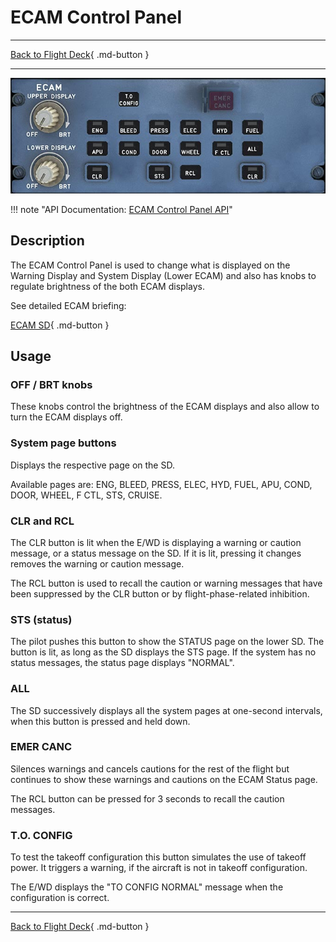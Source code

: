 # ECAM Control Panel

---

[Back to Flight Deck](../index.md){ .md-button }

---

![ECAM Control Panel](../../../assets/a32nx-briefing/pedestal/ECAM-Control-Panel.jpg "ECAM Control Panel")

!!! note "API Documentation: [ECAM Control Panel API](../../a32nx_api.md#ecam-control-panel)"

## Description

The ECAM Control Panel is used to change what is displayed on the Warning Display and System Display (Lower ECAM) and also has knobs to regulate brightness of the both ECAM displays.

See detailed ECAM briefing:

[ECAM SD](../../ecam/sd/index.md){ .md-button }

## Usage

###  OFF / BRT knobs

These knobs control the brightness of the ECAM displays and also allow to turn the ECAM displays off.

### System page buttons

Displays the respective page on the SD.

Available pages are: ENG, BLEED, PRESS, ELEC, HYD, FUEL, APU, COND, DOOR, WHEEL, F CTL, STS, CRUISE.

### CLR and RCL

The CLR button is lit when the E/WD is displaying a warning or caution message, or a status message on the SD. If it is lit, pressing it changes removes the warning or caution message.

The RCL button is used to recall the caution or warning messages that have been suppressed by the CLR button or by flight-phase-related inhibition.

### STS (status)

The pilot pushes this button to show the STATUS page on the lower SD. The button is lit, as long as the SD displays the STS page. If the system has no status messages, the status page displays "NORMAL".

### ALL

The SD successively displays all the system pages at one-second intervals, when this button is pressed and held down.

### EMER CANC

Silences warnings and cancels cautions for the rest of the flight but continues to show these warnings and cautions on the ECAM Status page.

The RCL button can be pressed for 3 seconds to recall the caution messages.

### T.O. CONFIG

To test the takeoff configuration this button simulates the use of takeoff power. It triggers a warning, if the aircraft is not in takeoff configuration.

The E/WD displays the "TO CONFIG NORMAL" message when the configuration is correct.

---

[Back to Flight Deck](../index.md){ .md-button }
